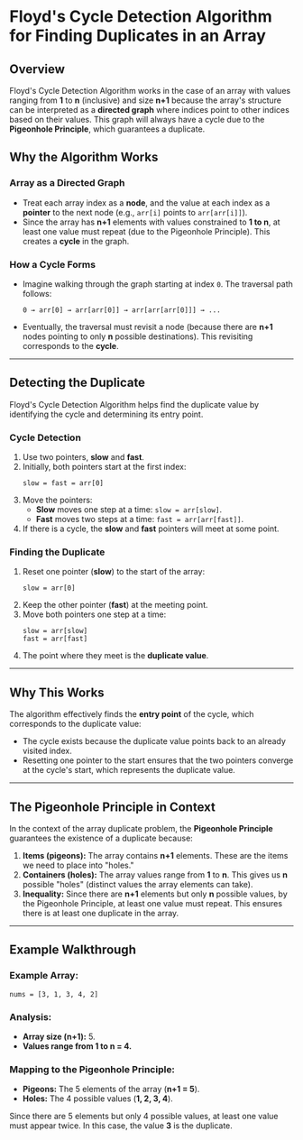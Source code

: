 # Floyd's Cycle Detection Algorithm for Finding Duplicates in an Array

## Overview
Floyd's Cycle Detection Algorithm works in the case of an array with values ranging from **1** to **n** (inclusive) and size **n+1** because the array's structure can be interpreted as a **directed graph** where indices point to other indices based on their values. This graph will always have a cycle due to the **Pigeonhole Principle**, which guarantees a duplicate.

## Why the Algorithm Works

### Array as a Directed Graph
- Treat each array index as a **node**, and the value at each index as a **pointer** to the next node (e.g., `arr[i]` points to `arr[arr[i]]`).
- Since the array has **n+1** elements with values constrained to **1 to n**, at least one value must repeat (due to the Pigeonhole Principle). This creates a **cycle** in the graph.

### How a Cycle Forms
- Imagine walking through the graph starting at index `0`. The traversal path follows:
  
  ```
  0 → arr[0] → arr[arr[0]] → arr[arr[arr[0]]] → ...
  ```

- Eventually, the traversal must revisit a node (because there are **n+1** nodes pointing to only **n** possible destinations). This revisiting corresponds to the **cycle**.

---

## Detecting the Duplicate
Floyd's Cycle Detection Algorithm helps find the duplicate value by identifying the cycle and determining its entry point.

### Cycle Detection
1. Use two pointers, **slow** and **fast**.
2. Initially, both pointers start at the first index:
   ```
   slow = fast = arr[0]
   ```
3. Move the pointers:
   - **Slow** moves one step at a time: `slow = arr[slow]`.
   - **Fast** moves two steps at a time: `fast = arr[arr[fast]]`.
4. If there is a cycle, the **slow** and **fast** pointers will meet at some point.

### Finding the Duplicate
1. Reset one pointer (**slow**) to the start of the array:
   ```
   slow = arr[0]
   ```
2. Keep the other pointer (**fast**) at the meeting point.
3. Move both pointers one step at a time:
   ```
   slow = arr[slow]
   fast = arr[fast]
   ```
4. The point where they meet is the **duplicate value**.

---

## Why This Works
The algorithm effectively finds the **entry point** of the cycle, which corresponds to the duplicate value:
- The cycle exists because the duplicate value points back to an already visited index.
- Resetting one pointer to the start ensures that the two pointers converge at the cycle's start, which represents the duplicate value.

---

## The Pigeonhole Principle in Context

In the context of the array duplicate problem, the **Pigeonhole Principle** guarantees the existence of a duplicate because:

1. **Items (pigeons):** The array contains **n+1** elements. These are the items we need to place into "holes."
2. **Containers (holes):** The array values range from **1** to **n**. This gives us **n** possible "holes" (distinct values the array elements can take).
3. **Inequality:** Since there are **n+1** elements but only **n** possible values, by the Pigeonhole Principle, at least one value must repeat. This ensures there is at least one duplicate in the array.

---

## Example Walkthrough

### Example Array:
```plaintext
nums = [3, 1, 3, 4, 2]
```

### Analysis:
- **Array size (n+1):** 5.
- **Values range from 1 to n = 4.**

### Mapping to the Pigeonhole Principle:
- **Pigeons:** The 5 elements of the array (**n+1 = 5**).
- **Holes:** The 4 possible values (**1, 2, 3, 4**).

Since there are 5 elements but only 4 possible values, at least one value must appear twice. In this case, the value **3** is the duplicate.

